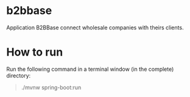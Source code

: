# b2bbase
Application B2BBase connect wholesale companies with theirs clients.

# How to run
Run the following command in a terminal window (in the complete) directory:
> ./mvnw spring-boot:run
